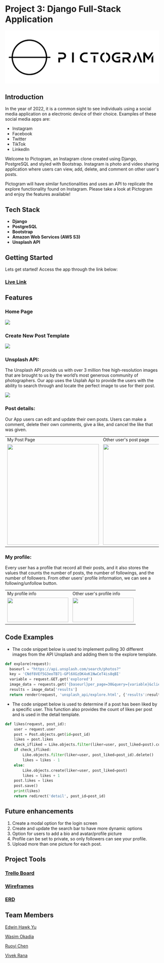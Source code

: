 # Project 3: Django Full-Stack Application
![Banner](main_app/static/img/logo-2.png)
<br>

## Introduction

In the year of 2022, it is a common sight to see individuals using a social media application on a electronic device of their choice. Examples of these social media apps are:

- Instagram
- Facebook
- Twitter
- TikTok
- LinkedIn

Welcome to Pictogram, an Instagram clone created using Django, PostgreSQL and styled with Bootstrap. Instagram is photo and video sharing application where users can view, add, delete, and comment on other user's posts.

Pictogram will have similar functionalities and uses an API to replicate the explore functionality found on Instagram. Please take a look at Pictogram and enjoy the features available!
<br>

## Tech Stack

- <b>Django</b>
- <b>PostgreSQL</b>
- <b>Bootstrap</b>
- <b>Amazon Web Services (AWS S3)</b>
- <b>Unsplash API</b>

## Getting Started

Lets get started!
Access the app through the link below:
### [Live Link](https://pictogram-webapp.herokuapp.com/)

## Features

### Home Page
<img src='https://imgur.com/Shnayjs.png'>

### Create New Post Template
<img src='https://imgur.com/Zvr3NdE.png'>

### Unsplash API:

The Unsplash API provids us with over 3 million free high-resolution images that are brought to us by the world’s most generous community of photographers.
Our app uses the Usplah Api to provide the users with the ability to search through and locate the perfect image to use for their post.

<img src='https://i.imgur.com/mhy1mdv.png'>

### Post details:
Our App users can edit and update their own posts. Users can make a comment, delete their own comments, give a like, and cancel the like that was given. 

<table>
  <tr>
    <td>My Post Page</td>
     <td>Other user's post page</td>
  </tr>
  <tr>
    <td><img src="https://imgur.com/1ayZ645.png" width=300 height=330></td>
    <td><img src="https://imgur.com/6GfXLUm.png" width=300 height=330></td>
  </tr>
 </table>

### My profile:
Every user has a profile that record all their posts, and it also stores the values that counts the number of posts, the number of followings, and the number of followers. From other users' profile information, we can see a following/unfollow button.

<table>
  <tr>
    <td>My profile info</td>
     <td>Other user's profile info</td>
  </tr>
  <tr>
    <td><img src="https://imgur.com/DjHvJ1f.png" width=200 height=80></td>
    <td><img src="https://imgur.com/wN6BPKX.png" width=200 height=80></td>
  </tr>
 </table>

## Code Examples

- The code snippet below is used to implement pulling 30 different images from the API Unsplash and adding them to the explore template.

```python
def explore(request):
  baseurl = "https://api.unsplash.com/search/photos?"
  key = 'CNdf8VEf5G3eoTB71-GPl6XGzDK4xK1NwCeT4is8qBI'
  variable = request.GET.get('explored')
  image_data = requests.get('{baseurl}per_page=30&query={variable}&client_id={key}'.format(baseurl=baseurl, variable=variable, key=key)).json()
  results = image_data['results']
  return render(request, 'unsplash_api/explore.html', {'results':results})
```
- The code snippet below is used to determine if a post has been liked by a specific user. This function also provides the count of likes per post and is used in the detail template.

```python
def likes(request, post_id):
    user = request.user
    post = Post.objects.get(id=post_id)
    likes = post.likes
    check_ifliked = Like.objects.filter(liker=user, post_liked=post).count()
    if check_ifliked:
        Like.objects.filter(liker=user, post_liked=post_id).delete()
        likes = likes - 1
    else:
        Like.objects.create(liker=user, post_liked=post)
        likes = likes + 1
    post.likes = likes
    post.save()
    print(likes)
    return redirect('detail', post_id=post_id)
```

## Future enhancements

1. Create a modal option for the login screen
2. Create and update the search bar to have more dynamic options
3. Option for users to add a bio and avatar/profile picture
4. Profile can be set to private, so only followers can see your profile.
5. Upload more than one picture for each post.

## Project Tools

### [Trello Board](https://trello.com/b/G8PbOsoL/sei-project-3)
### [Wireframes](https://www.figma.com/file/fnicF6E5dx9rpEh1OykUjT/Pictogram?node-id=0%3A1)
### [ERD](https://app.genmymodel.com/api/repository/lc9900/Instagram)

## Team Members

[Edwin Hawk Yu](https://github.com/EdwinHawkYu)

[Wasim Okadia](https://github.com/Wasimoak)

[Ruoyi Chen](https://github.com/xtal00)

[Vivek Rana](https://github.com/vivekrana0)
